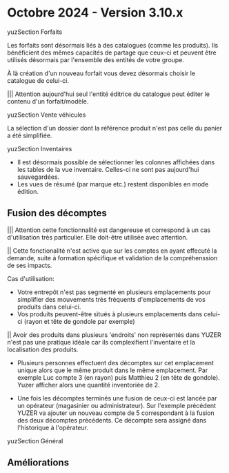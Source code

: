# Octobre 2024 - Version 3.10.x

yuzSection Forfaits

Les forfaits sont désormais liés à des catalogues (comme les produits). Ils bénéficient des mêmes capacités de partage que ceux-ci et peuvent être utilisés désormais par l'ensemble des entités de votre groupe.

À là création d'un nouveau forfait vous devez désormais choisir le catalogue de celui-ci.

||| Attention aujourd'hui seul l'entité éditrice du catalogue peut éditer le contenu d'un forfait/modèle.

yuzSection Vente véhicules

La sélection d'un dossier dont la référence produit n'est pas celle du panier a été simplifiée.

yuzSection Inventaires

- Il est désormais possible de sélectionner les colonnes affichées dans les tables de la vue inventaire. Celles-ci ne sont pas aujourd'hui sauvegardées.
- Les vues de résumé (par marque etc.) restent disponibles en mode édition.

## Fusion des décomptes

||| Attention cette fonctionnalité est dangereuse et correspond à un cas d'utilisation très particulier. Elle doit-être utilisée avec attention.

|| Cette fonctionalité n'est active que sur les comptes en ayant effecuté la demande, suite à formation spécifique et validation de la compréhenssion de ses impacts.

Cas d'utilisation:

- Votre entrepôt n'est pas segmenté en plusieurs emplacements pour simplifier des mouvements très fréquents d'emplacements de vos produits dans celui-ci.
- Vos produits peuvent-être situés à plusieurs emplacements dans celui-ci (rayon et tête de gondole par exemple)

|| Avoir des produits dans plusieurs 'endroits' non représentés dans YUZER n'est pas une pratique idéale car ils complexifient l'inventaire et la localisation des produits.

- Plusieurs personnes effectuent des décomptes sur cet emplacement unique alors que le même produit dans le même emplacement.
  Par exemple Luc compte 3 (en rayon) puis Matthieu 2 (en tête de gondole). Yuzer afficher alors une quantité inventoriée de 2.

- Une fois les décomptes terminés une fusion de ceux-ci est lancée par un opérateur (magasinier ou administrateur).
  Sur l'exemple précédent YUZER va ajouter un nouveau compte de 5 correspondant à la fusion des deux décomptes précédents. Ce décompte sera assigné dans l'historique à l'opérateur.

yuzSection Général

## Améliorations
